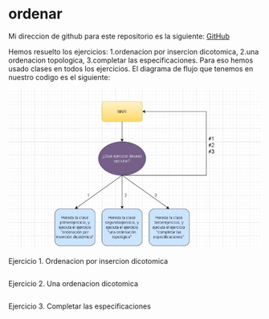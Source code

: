 # ordenar

Mi direccion de github para este repositorio es la siguiente: [GitHub]()


Hemos resuelto los ejercicios: 1.ordenacion por insercion dicotomica, 2.una ordenacion topologica, 3.completar las especificaciones. Para eso hemos usado clases en todos los ejercicios.
El diagrama de flujo que tenemos en nuestro codigo es el siguiente: 

![diagrama de flujo ordenar](https://github.com/jzazooro/ordenar/blob/main/diagramadeflujo.jpg)

Ejercicio 1. Ordenacion por insercion dicotomica

```

```

Ejercicio 2. Una ordenacion dicotomica

```

```

Ejercicio 3. Completar las especificaciones

```

```
